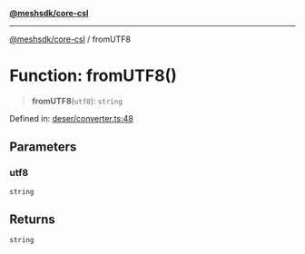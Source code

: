 [**@meshsdk/core-csl**](../README.md)

***

[@meshsdk/core-csl](../globals.md) / fromUTF8

# Function: fromUTF8()

> **fromUTF8**(`utf8`): `string`

Defined in: [deser/converter.ts:48](https://github.com/MeshJS/mesh/blob/1abde1553cbd7cf2cf4e40197fc0de9e4a7d0f49/packages/mesh-core-csl/src/deser/converter.ts#L48)

## Parameters

### utf8

`string`

## Returns

`string`
